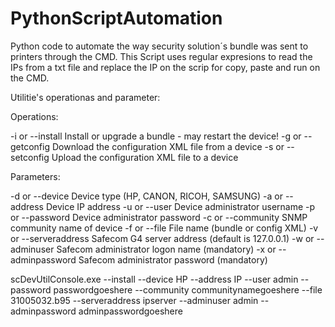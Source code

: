 # PythonScriptAutomation
Python code to automate the way security solution´s bundle was sent to printers through the CMD.
This Script uses regular expresions to read the IPs from a txt file and replace the IP on the scrip for copy, paste and run on the CMD.

Utilitie's operationas and parameter:

Operations:

  -i or --install        Install or upgrade a bundle - may restart the device!
  -g or --getconfig      Download the configuration XML file from a device
  -s or --setconfig      Upload the configuration XML file to a device

Parameters:

  -d or --device         Device type (HP, CANON, RICOH, SAMSUNG)
  -a or --address        Device IP address
  -u or --user           Device administrator username
  -p or --password       Device administrator password
  -c or --community      SNMP community name of device
  -f or --file           File name (bundle or config XML)
  -v or --serveraddress  Safecom G4 server address (default is 127.0.0.1)
  -w or --adminuser      Safecom administrator logon name (mandatory)
  -x or --adminpassword  Safecom administrator password (mandatory)
  
  scDevUtilConsole.exe --install --device HP --address IP --user admin --password passwordgoeshere --community communitynamegoeshere --file 31005032.b95 --serveraddress ipserver --adminuser admin --adminpassword adminpasswordgoeshere

